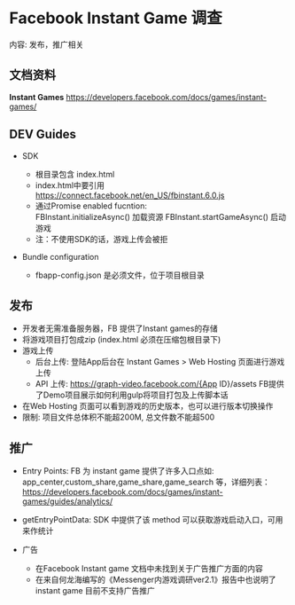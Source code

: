 # Facebook Instant Game 调查

内容: 发布，推广相关

## 文档资料

**Instant Games**  <https://developers.facebook.com/docs/games/instant-games/>


## DEV Guides

* SDK
  * 根目录包含 index.html
  * index.html中要引用 https://connect.facebook.net/en_US/fbinstant.6.0.js
  * 通过Promise enabled fucntion:  
    FBInstant.initializeAsync() 加载资源
    FBInstant.startGameAsync() 启动游戏
  * 注：不使用SDK的话，游戏上传会被拒
  

* Bundle configuration
  * fbapp-config.json 是必须文件，位于项目根目录 

## 发布

* 开发者无需准备服务器，FB 提供了Instant games的存储
* 将游戏项目打包成zip (index.html 必须在压缩包根目录下)
* 游戏上传
  * 后台上传: 登陆App后台在 Instant Games > Web Hosting 页面进行游戏上传
  * API 上传: https://graph-video.facebook.com/{App ID}/assets
    FB提供了Demo项目展示如何利用gulp将项目打包及上传脚本话
* 在Web Hosting 页面可以看到游戏的历史版本，也可以进行版本切换操作
* 限制: 项目文件总体积不能超200M, 总文件数不能超500

## 推广

* Entry Points: FB 为 instant game 提供了许多入口点如: app_center,custom_share,game_share,game_search 等，详细列表：
<https://developers.facebook.com/docs/games/instant-games/guides/analytics/>

* getEntryPointData: SDK 中提供了该 method 可以获取游戏启动入口，可用来作统计

* 广告
  * 在Facebook Instant game 文档中未找到关于广告推广方面的内容
  * 在来自何龙海编写的《Messenger内游戏调研ver2.1》报告中也说明了 instant game 目前不支持广告推广


  